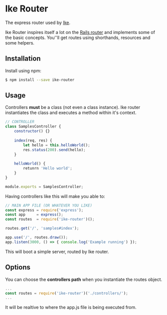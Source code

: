 # Ike Router
The express router used by [Ike](https://github.com/go-ike/ike-base).

Ike Router inspires itself a lot on the [Rails router](http://guides.rubyonrails.org/routing.html#path-and-url-helpers) and implements some of the basic concepts. You''ll get routes using shorthands, resources and some helpers.

## Installation

Install using npm:
```sh
$ npm install --save ike-router
```

## Usage
Controllers **must** be a class (not even a class instance). Ike router instantiates the class and executes a method within it's context.

```js
// CONTROLLER
class SamplesController {
    constructor() {}
    
    index(req, res) {
        let hello = this.helloWorld();
        res.status(200).send(hello);
    }
    
    helloWorld() {
        retunrn 'Hello world';
    }
}

module.exports = SamplesController;
```

Having controllers like this will make you able to:
```js
// MAIN APP FILE (OR WHATEVER YOU LIKE)
const express = require('express');
const app     = express();
const routes  = require('ike-router')();

routes.get('/', 'samples#index');

app.use('/', routes.draw());
app.listen(3000, () => { console.log('Example running') });
```

This will boot a simple server, routed by Ike router.

## Options
You can choose the **controllers path** when you instantiate the routes object.

```js
...
const routes = require('ike-router')('./controllers/');
...
```

It will be realtive to where the app.js file is being executed from.
